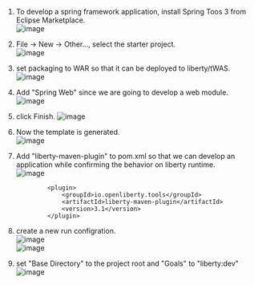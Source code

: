 
1. To develop a spring framework application, install Spring Toos 3 from Eclipse Marketplace.  
![image](https://user-images.githubusercontent.com/22098113/115875456-319bdf00-a480-11eb-8e69-2e72e58e2e5d.png)

2. File -> New -> Other..., select the starter project.  
![image](https://user-images.githubusercontent.com/22098113/115857127-48363c00-a468-11eb-8f84-844ebf515770.png)  

3. set packaging to WAR so that it can be deployed to liberty/tWAS.  
![image](https://user-images.githubusercontent.com/22098113/115857085-39e82000-a468-11eb-8dc6-6f84d2f49322.png)  

4. Add "Spring Web" since we are going to develop a web module.  
![image](https://user-images.githubusercontent.com/22098113/115857209-5dab6600-a468-11eb-98e3-e76dde90e3c9.png)  

5. click Finish. 
![image](https://user-images.githubusercontent.com/22098113/115857237-669c3780-a468-11eb-99ea-c30057ec69e2.png)  

6. Now the template is generated.  
![image](https://user-images.githubusercontent.com/22098113/115857416-a2cf9800-a468-11eb-8f21-6c6a5224f917.png)  

7. Add "liberty-maven-plugin" to pom.xml so that we can develop an application while confirming the behavior on liberty runtime.  
![image](https://user-images.githubusercontent.com/22098113/115857619-db6f7180-a468-11eb-895f-0c51b34c31ff.png)  

```
			<plugin>
        		<groupId>io.openliberty.tools</groupId>
        		<artifactId>liberty-maven-plugin</artifactId>
        		<version>3.1</version>
    		</plugin>
```

8. create a new run configration.  
![image](https://user-images.githubusercontent.com/22098113/115857679-ed511480-a468-11eb-8b0d-d41dc058fe48.png)  
![image](https://user-images.githubusercontent.com/22098113/115857760-0e196a00-a469-11eb-9898-96ca75725230.png)  

9. set "Base Directory" to the project root and "Goals" to "liberty:dev"
![image](https://user-images.githubusercontent.com/22098113/115857945-520c6f00-a469-11eb-90a9-4063366814b3.png)  





